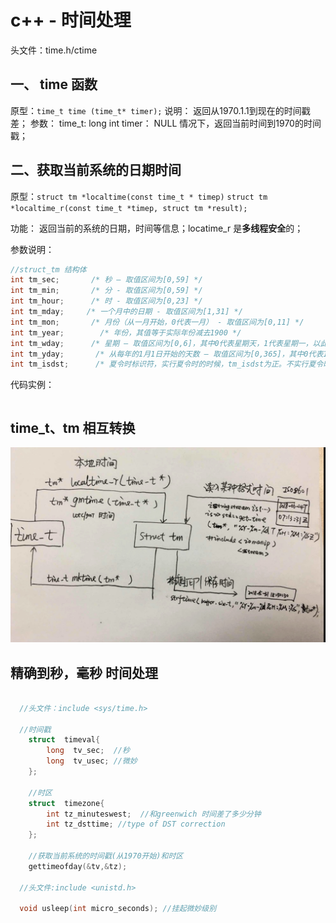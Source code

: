 # c++ - 时间处理

头文件：time.h/ctime

## 一、 time 函数

原型：`time_t time (time_t* timer);` 
说明：
    返回从1970.1.1到现在的时间戳差；
参数：
    time_t: long int
    timer： NULL 情况下，返回当前时间到1970的时间戳；
    
## 二、获取当前系统的日期时间

原型：`struct tm *localtime(const time_t * timep)`
     `struct tm *localtime_r(const time_t *timep, struct tm *result);`
     
功能： 返回当前的系统的日期，时间等信息；locatime_r 是**多线程安全**的；


参数说明：

``` c++
//struct_tm 结构体
int tm_sec;       /* 秒 – 取值区间为[0,59] */
int tm_min;       /* 分 - 取值区间为[0,59] */
int tm_hour;      /* 时 - 取值区间为[0,23] */
int tm_mday;     /* 一个月中的日期 - 取值区间为[1,31] */
int tm_mon;       /* 月份（从一月开始，0代表一月） - 取值区间为[0,11] */
int tm_year;        /* 年份，其值等于实际年份减去1900 */
int tm_wday;      /* 星期 – 取值区间为[0,6]，其中0代表星期天，1代表星期一，以此类推 */
int tm_yday;       /* 从每年的1月1日开始的天数 – 取值区间为[0,365]，其中0代表1月1日，1代表1月2日，以此类推 */
int tm_isdst;      /* 夏令时标识符，实行夏令时的时候，tm_isdst为正。不实行夏令时的进候，tm_isdst为0；不了解情况时，tm_isdst()为负。*/

```


代码实例：

```c++


```
     

##  time_t、tm 相互转换


![](media/15272337806785/15281677186624.jpg)



## 精确到秒，毫秒 时间处理

```c++

  //头文件：include <sys/time.h>

  //时间戳
    struct  timeval{
        long  tv_sec;  //秒
        long  tv_usec; //微妙
    };

    //时区
    struct  timezone{
        int tz_minuteswest;  //和greenwich 时间差了多少分钟
        int tz_dsttime; //type of DST correction
    };
  
    //获取当前系统的时间戳(从1970开始)和时区
    gettimeofday(&tv,&tz);
    
  //头文件:include <unistd.h>
  
  void usleep(int micro_seconds); //挂起微妙级别  
    
```
    
    




